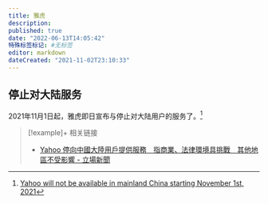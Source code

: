 ```yaml
---
title: 雅虎
description:
published: true
date: "2022-06-13T14:05:42"
特殊标签标记: #无标签
editor: markdown
dateCreated: "2021-11-02T23:10:33"
---
```


## 停止对大陆服务

2021年11月1日起，雅虎即日宣布与停止对大陆用户的服务了。[^yh]

[^yh]: [Yahoo will not be available in mainland China starting November 1st, 2021](https://web.archive.org/web/20211030031651/https://finance.yahoo.com/news/yahoo-will-not-be-available-in-mainland-china-starting-november-1st-2021-204939064.html)

> [!example]+ 相关链接
> + [Yahoo 停向中國大陸用戶提供服務　指商業、法律環境具挑戰　其他地區不受影響 - 立場新聞](https://web.archive.org/web/20211102131601/https://www.thestandnews.com/china/a_因應商業和法律環境具挑戰-yahoo-撤出中國大陸-其他地區服務不受影響)

